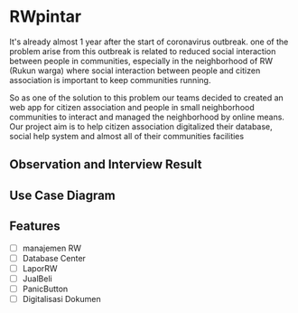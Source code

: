 # RWpintar #

It's already almost 1 year after the start of coronavirus outbreak.
one of the problem arise from this outbreak is related to reduced social interaction between people in communities, especially in the
neighborhood of RW (Rukun warga) where social interaction between people and citizen association is important to keep communities running.

So as one of the solution to this problem our teams decided to created an web app for citizen association and people in small neighborhood communities to
interact and managed the neighborhood by online means. 
Our project aim is to help citizen association digitalized their database, social help system and almost all of their communities facilities

## Observation and Interview Result ##



## Use Case Diagram ##


## Features ##
-[  ] manajemen RW
-[  ] Database Center
-[  ] LaporRW
-[  ] JualBeli
-[  ] PanicButton
-[  ] Digitalisasi Dokumen
